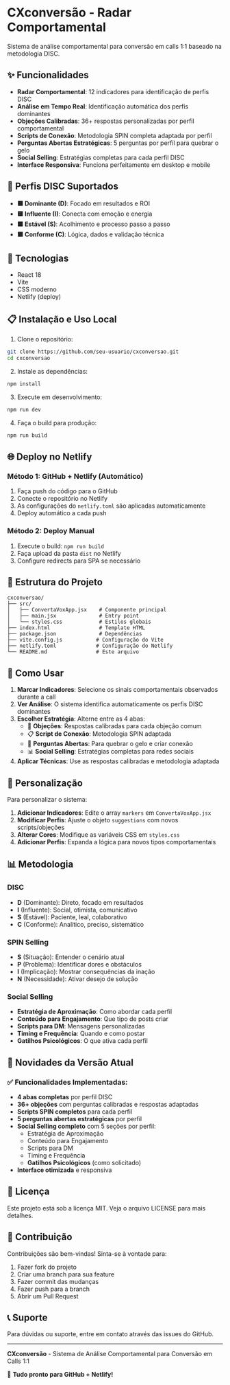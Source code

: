 # CXconversão - Radar Comportamental

Sistema de análise comportamental para conversão em calls 1:1 baseado na metodologia DISC.

## ✨ Funcionalidades

- **Radar Comportamental**: 12 indicadores para identificação de perfis DISC
- **Análise em Tempo Real**: Identificação automática dos perfis dominantes
- **Objeções Calibradas**: 36+ respostas personalizadas por perfil comportamental
- **Scripts de Conexão**: Metodologia SPIN completa adaptada por perfil
- **Perguntas Abertas Estratégicas**: 5 perguntas por perfil para quebrar o gelo
- **Social Selling**: Estratégias completas para cada perfil DISC
- **Interface Responsiva**: Funciona perfeitamente em desktop e mobile

## 🎯 Perfis DISC Suportados

- **🟥 Dominante (D)**: Focado em resultados e ROI
- **🟨 Influente (I)**: Conecta com emoção e energia
- **🟩 Estável (S)**: Acolhimento e processo passo a passo
- **🟦 Conforme (C)**: Lógica, dados e validação técnica

## 🚀 Tecnologias

- React 18
- Vite
- CSS moderno
- Netlify (deploy)

## 📋 Instalação e Uso Local

1. Clone o repositório:
```bash
git clone https://github.com/seu-usuario/cxconversao.git
cd cxconversao
```

2. Instale as dependências:
```bash
npm install
```

3. Execute em desenvolvimento:
```bash
npm run dev
```

4. Faça o build para produção:
```bash
npm run build
```

## 🌐 Deploy no Netlify

### Método 1: GitHub + Netlify (Automático)

1. Faça push do código para o GitHub
2. Conecte o repositório no Netlify
3. As configurações do `netlify.toml` são aplicadas automaticamente
4. Deploy automático a cada push

### Método 2: Deploy Manual

1. Execute o build: `npm run build`
2. Faça upload da pasta `dist` no Netlify
3. Configure redirects para SPA se necessário

## 📁 Estrutura do Projeto

```
cxconversao/
├── src/
│   ├── ConvertaVoxApp.jsx    # Componente principal
│   ├── main.jsx              # Entry point
│   └── styles.css            # Estilos globais
├── index.html                # Template HTML
├── package.json              # Dependências
├── vite.config.js           # Configuração do Vite
├── netlify.toml             # Configuração do Netlify
└── README.md                # Este arquivo
```

## 🎨 Como Usar

1. **Marcar Indicadores**: Selecione os sinais comportamentais observados durante a call
2. **Ver Análise**: O sistema identifica automaticamente os perfis DISC dominantes
3. **Escolher Estratégia**: Alterne entre as 4 abas:
   - 💬 **Objeções**: Respostas calibradas para cada objeção comum
   - 📋 **Script de Conexão**: Metodologia SPIN adaptada
   - 🤔 **Perguntas Abertas**: Para quebrar o gelo e criar conexão
   - 📊 **Social Selling**: Estratégias completas para redes sociais
4. **Aplicar Técnicas**: Use as respostas calibradas e metodologia adaptada

## 🔧 Personalização

Para personalizar o sistema:

1. **Adicionar Indicadores**: Edite o array `markers` em `ConvertaVoxApp.jsx`
2. **Modificar Perfis**: Ajuste o objeto `suggestions` com novos scripts/objeções
3. **Alterar Cores**: Modifique as variáveis CSS em `styles.css`
4. **Adicionar Perfis**: Expanda a lógica para novos tipos comportamentais

## 📊 Metodologia

### DISC
- **D** (Dominante): Direto, focado em resultados
- **I** (Influente): Social, otimista, comunicativo  
- **S** (Estável): Paciente, leal, colaborativo
- **C** (Conforme): Analítico, preciso, sistemático

### SPIN Selling
- **S** (Situação): Entender o cenário atual
- **P** (Problema): Identificar dores e obstáculos
- **I** (Implicação): Mostrar consequências da inação
- **N** (Necessidade): Ativar desejo de solução

### Social Selling
- **Estratégia de Aproximação**: Como abordar cada perfil
- **Conteúdo para Engajamento**: Que tipo de posts criar
- **Scripts para DM**: Mensagens personalizadas
- **Timing e Frequência**: Quando e como postar
- **Gatilhos Psicológicos**: O que ativa cada perfil

## 🎯 Novidades da Versão Atual

### ✅ Funcionalidades Implementadas:
- **4 abas completas** por perfil DISC
- **36+ objeções** com perguntas calibradas e respostas adaptadas
- **Scripts SPIN completos** para cada perfil
- **5 perguntas abertas estratégicas** por perfil
- **Social Selling completo** com 5 seções por perfil:
  - Estratégia de Aproximação
  - Conteúdo para Engajamento
  - Scripts para DM
  - Timing e Frequência
  - **Gatilhos Psicológicos** (como solicitado)
- **Interface otimizada** e responsiva

## 📝 Licença

Este projeto está sob a licença MIT. Veja o arquivo LICENSE para mais detalhes.

## 🤝 Contribuição

Contribuições são bem-vindas! Sinta-se à vontade para:

1. Fazer fork do projeto
2. Criar uma branch para sua feature
3. Fazer commit das mudanças
4. Fazer push para a branch
5. Abrir um Pull Request

## 📞 Suporte

Para dúvidas ou suporte, entre em contato através das issues do GitHub.

---

**CXconversão** - Sistema de Análise Comportamental para Conversão em Calls 1:1

🎯 **Tudo pronto para GitHub + Netlify!**
